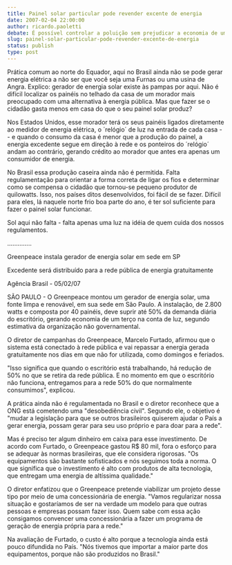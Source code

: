 ```yaml
---
title: Painel solar particular pode revender excente de energia
date: 2007-02-04 22:00:00
author: ricardo.paoletti
debate: É possível controlar a poluição sem prejudicar a economia de um país?
slug: painel-solar-particular-pode-revender-excente-de-energia
status: publish 
type: post
---
```


Prática comum ao norte do Equador, aqui no Brasil ainda não se pode gerar energia elétrica a não ser que você seja uma Furnas ou uma usina de Angra. Explico: gerador de energia solar existe às pampas por aqui. Não é difícil localizar os painéis no telhado da casa de um morador mais preocupado com uma alternativa à energia pública. Mas que fazer se o cidadão gasta menos em casa do que o seu painel solar produz?   
  

Nos Estados Unidos, esse morador terá os seus painéis ligados diretamente ao medidor de energia elétrica, o ´relógio´ de luz na entrada de cada casa -- e quando o consumo da casa é menor que a produção do painel, a energia excedente segue em direção à rede e os ponteiros do ´relógio´ andam ao contrário, gerando crédito ao morador que antes era apenas um consumidor de energia.  
  

No Brasil essa produção caseira ainda não é permitida. Falta regulamentação para orientar a forma correta de ligar os fios e determinar como se compensa o cidadão que tornou-se pequeno produtor de quilowatts. Isso, nos países ditos desenvolvidos, foi fácil de se fazer. Difícil para eles, lá naquele norte frio boa parte do ano, é ter sol suficiente para fazer o painel solar funcionar.  
  

Sol aqui não falta - falta apenas uma luz na idéia de quem cuida dos nossos regulamentos.  

..............  
  

Greenpeace instala gerador de energia solar em sede em SP  
  

Excedente será distribuído para a rede pública de energia gratuitamente  

Agência Brasil - 05/02/07  

  

SÃO PAULO - O Greenpeace montou um gerador de energia solar, uma fonte limpa e renovável, em sua sede em São Paulo. A instalação, de 2.800 watts e composta por 40 painéis, deve suprir até 50% da demanda diária do escritório, gerando economia de um terço na conta de luz, segundo estimativa da organização não governamental.   

O diretor de campanhas do Greenpeace, Marcelo Furtado, afirmou que o sistema está conectado à rede pública e vai repassar a energia gerada gratuitamente nos dias em que não for utilizada, como domingos e feriados.   

"Isso significa que quando o escritório está trabalhando, há redução de 50% no que se retira da rede pública. E no momento em que o escritório não funciona, entregamos para a rede 50% do que normalmente consumimos", explicou.   

A prática ainda não é regulamentada no Brasil e o diretor reconhece que a ONG está cometendo uma "desobediência civil". Segundo ele, o objetivo é "mudar a legislação para que se outros brasileiros quiserem ajudar o País a gerar energia, possam gerar para seu uso próprio e para doar para a rede".   

Mas é preciso ter algum dinheiro em caixa para esse investimento. De acordo com Furtado, o Greenpeace gastou R$ 80 mil, fora o esforço para se adequar às normas brasileiras, que ele considera rigorosas. "Os equipamentos são bastante sofisticados e nós seguimos toda a norma. O que significa que o investimento é alto com produtos de alta tecnologia, que entregam uma energia de altíssima qualidade."   

O diretor enfatizou que o Greenpeace pretende viabilizar um projeto desse tipo por meio de uma concessionária de energia. "Vamos regularizar nossa situação e gostaríamos de ser na verdade um modelo para que outras pessoas e empresas possam fazer isso. Quem sabe com essa ação consigamos convencer uma concessionária a fazer um programa de geração de energia própria para a rede."   

Na avaliação de Furtado, o custo é alto porque a tecnologia ainda está pouco difundida no País. "Nós tivemos que importar a maior parte dos equipamentos, porque não são produzidos no Brasil."

